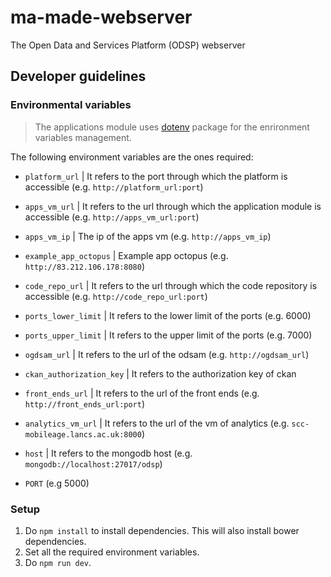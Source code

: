 # ma-made-webserver
The Open Data and Services Platform (ODSP) webserver

## Developer guidelines

### Environmental variables
> The applications module uses [dotenv](https://www.npmjs.com/package/dotenv) package for the enrironment variables management.

The following environment variables are the ones required:

- `platform_url` 
| It refers to the port through which the platform is accessible
(e.g. `http://platform_url:port`)

- `apps_vm_url` 
| It refers to the url through which the application module is accessible
(e.g. `http://apps_vm_url:port`)

- `apps_vm_ip`
| The ip of the apps vm
(e.g. `http://apps_vm_ip`)

- `example_app_octopus`
| Example app octopus
(e.g. `http://83.212.106.178:8080`)

- `code_repo_url`
| It refers to the url through which the code repository is accessible
(e.g. `http://code_repo_url:port`)

- `ports_lower_limit`
| It refers to the lower limit of the ports
(e.g. 6000)

- `ports_upper_limit`
| It refers to the upper limit of the ports
(e.g. 7000)

- `ogdsam_url`
| It refers to the url of the odsam 
(e.g. `http://ogdsam_url`)

- `ckan_authorization_key`
| It refers to the authorization key of ckan

- `front_ends_url`
| It refers to the url of the front ends
(e.g. `http://front_ends_url:port`)

- `analytics_vm_url`
| It refers to the url of the vm of analytics
(e.g. `scc-mobileage.lancs.ac.uk:8000`)

- `host`
| It refers to the mongodb host
(e.g. `mongodb://localhost:27017/odsp`)

- `PORT`
(e.g 5000)

### Setup

  1. Do `npm install` to install dependencies. This will also install bower dependencies.
  2. Set all the required environment variables.
  3. Do `npm run dev`.